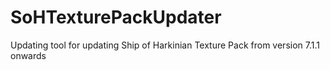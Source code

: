 # SoHTexturePackUpdater
Updating tool for updating Ship of Harkinian Texture Pack from version 7.1.1 onwards

